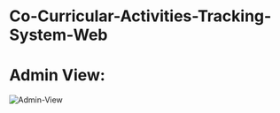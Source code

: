 # Co-Curricular-Activities-Tracking-System-Web

# Admin View:
![Admin-View](https://github.com/Loai-AL-Sabahi/Co-Curricular-Activities-Tracking-System-Web/assets/94771355/df1f67c5-e617-43f9-b635-0b9a7eb1fe3f)


